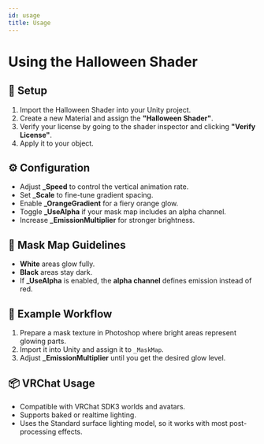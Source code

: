 ```yaml
---
id: usage
title: Usage
---
```


# Using the Halloween Shader

## 🧠 Setup
1. Import the Halloween Shader into your Unity project.
2. Create a new Material and assign the **"Halloween Shader"**.
3. Verify your license by going to the shader inspector and clicking **"Verify License"**. 
4. Apply it to your object.

## ⚙️ Configuration
- Adjust **_Speed** to control the vertical animation rate.
- Set **_Scale** to fine-tune gradient spacing.
- Enable **_OrangeGradient** for a fiery orange glow.
- Toggle **_UseAlpha** if your mask map includes an alpha channel.
- Increase **_EmissionMultiplier** for stronger brightness.

## 🌈 Mask Map Guidelines
- **White** areas glow fully.  
- **Black** areas stay dark.  
- If **_UseAlpha** is enabled, the **alpha channel** defines emission instead of red.

## 🎨 Example Workflow
1. Prepare a mask texture in Photoshop where bright areas represent glowing parts.  
2. Import it into Unity and assign it to `_MaskMap`.  
3. Adjust **_EmissionMultiplier** until you get the desired glow level.  

## 📦 VRChat Usage
- Compatible with VRChat SDK3 worlds and avatars.  
- Supports baked or realtime lighting.  
- Uses the Standard surface lighting model, so it works with most post-processing effects.
